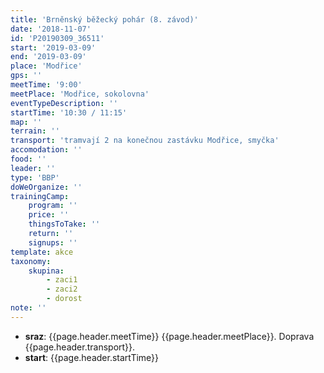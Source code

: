 ```yaml
---
title: 'Brněnský běžecký pohár (8. závod)'
date: '2018-11-07'
id: 'P20190309_36511'
start: '2019-03-09'
end: '2019-03-09'
place: 'Modřice'
gps: ''
meetTime: '9:00'
meetPlace: 'Modřice, sokolovna'
eventTypeDescription: ''
startTime: '10:30 / 11:15'
map: ''
terrain: ''
transport: 'tramvají 2 na konečnou zastávku Modřice, smyčka'
accomodation: ''
food: ''
leader: ''
type: 'BBP'
doWeOrganize: ''
trainingCamp:
    program: ''
    price: ''
    thingsToTake: ''
    return: ''
    signups: ''
template: akce
taxonomy:
    skupina:
        - zaci1
        - zaci2
        - dorost
note: ''
---
```

* **sraz**: {{page.header.meetTime}} {{page.header.meetPlace}}. Doprava {{page.header.transport}}.
* **start**: {{page.header.startTime}}
